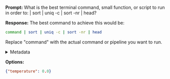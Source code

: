 **Prompt:**
What is the best terminal command, small function, or script to run in order to:  | sort | uniq -c | sort -nr | head?


**Response:**
The best command to achieve this would be:

```bash
command | sort | uniq -c | sort -nr | head
```

Replace "command" with the actual command or pipeline you want to run.

<details><summary>Metadata</summary>

- Duration: 2551 ms
- Datetime: 2023-09-05T20:51:07.635462
- Model: gpt-3.5-turbo-0613

</details>

**Options:**
```json
{"temperature": 0.0}
```

